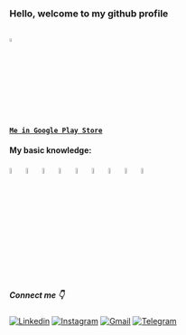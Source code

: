 ### Hello, welcome to my github profile

#### <a href="https://play.google.com/store/apps/dev?id=8790856954691512377">  <code> <img width="4%" src="https://www.vectorlogo.zone/logos/google_play/google_play-icon.svg"> Me in Google Play Store</code> </a> 

#### My basic knowledge:

<p>
  <code><img width="5%" src="https://www.vectorlogo.zone/logos/android/android-icon.svg"></code>
  <code><img width="5%" src="https://www.vectorlogo.zone/logos/java/java-icon.svg"></code>
  <code><img width="5%" src="https://www.vectorlogo.zone/logos/kotlinlang/kotlinlang-icon.svg"></code>
  <code><img width="5%" src="https://github.com/gilbarbara/logos/blob/main/logos/ktor-icon.svg"></code>
  <code><img width="5%" src="https://github.com/gilbarbara/logos/blob/main/logos/compose-multiplatform.svg"></code>
  <code><img width="5%" src="https://www.vectorlogo.zone/logos/firebase/firebase-icon.svg"></code> 
  <code><img width="5%" src="https://www.vectorlogo.zone/logos/google_maps/google_maps-icon.svg"></code>
  <code><img width="5%" src="https://www.vectorlogo.zone/logos/git-scm/git-scm-icon.svg"></code>
  <code><img width="5%" src="https://www.vectorlogo.zone/logos/linux/linux-icon.svg"></code>
  <br />
</p>

##### Connect me 👇
[![Linkedin](https://img.shields.io/badge/-LinkedIn-blue?style=flat&logo=Linkedin&logoColor=white)](https://www.linkedin.com/in/ilya-stepanyuk-950800214)
[![Instagram](https://img.shields.io/badge/-Instagram-FF80AB?style=flat&labelColor=FF80AB&logo=instagram&logoColor=white)](https://www.instagram.com/st.slex/)
[![Gmail](https://img.shields.io/badge/-Gmail-c14438?style=flat&logo=Gmail&logoColor=white)](mailto:ilya977.077@gmail.com)
[![Telegram](https://img.shields.io/static/v1?label=&message=Telegram&color=3C78A9&logo=Telegram&logoColor=FFFFFF)](https://t.me/StSlex)
